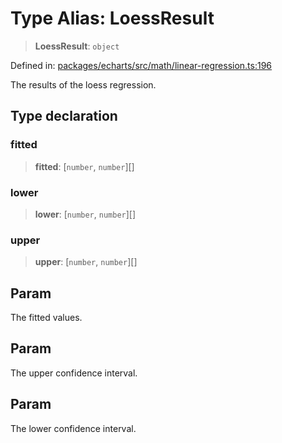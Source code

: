 # Type Alias: LoessResult

> **LoessResult**: `object`

Defined in: [packages/echarts/src/math/linear-regression.ts:196](https://github.com/GeoDaCenter/openassistant/blob/95db62ddd98ea06cccc7750f9f0e37556d8bf20e/packages/echarts/src/math/linear-regression.ts#L196)

The results of the loess regression.

## Type declaration

### fitted

> **fitted**: \[`number`, `number`\][]

### lower

> **lower**: \[`number`, `number`\][]

### upper

> **upper**: \[`number`, `number`\][]

## Param

The fitted values.

## Param

The upper confidence interval.

## Param

The lower confidence interval.
